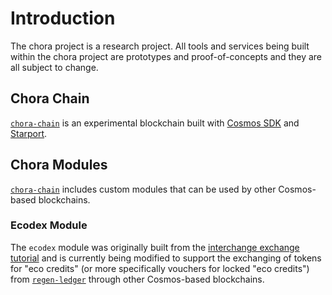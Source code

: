 # Introduction

The chora project is a research project. All tools and services being built within the chora project are prototypes and proof-of-concepts and they are all subject to change.

## Chora Chain

[`chora-chain`](https://github.com/choraio/chora-chain) is an experimental blockchain built with [Cosmos SDK](https://github.com/cosmos/cosmos-sdk) and [Starport](https://github.com/tendermint/starport).

## Chora Modules

[`chora-chain`](https://github.com/choraio/chora-chain) includes custom modules that can be used by other Cosmos-based blockchains.

### Ecodex Module

The `ecodex` module was originally built from the [interchange exchange tutorial](https://tutorials.cosmos.network/interchain-exchange/tutorial/00-intro.html) and is currently being modified to support the exchanging of tokens for "eco credits" (or more specifically vouchers for locked "eco credits") from [`regen-ledger`](https://github.com/regen-network/regen-ledger) through other Cosmos-based blockchains.
